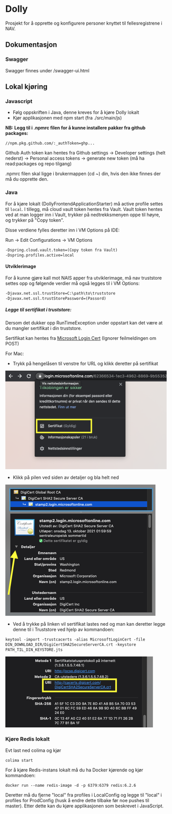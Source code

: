 # Dolly

Prosjekt for å opprette og konfigurere personer knyttet til fellesregistrene i NAV.

## Dokumentasjon

### Swagger

Swagger finnes under /swagger-ui.html

## Lokal kjøring

### Javascript

- Følg oppskriften i Java, denne kreves for å kjøre Dolly lokalt
- Kjør applikasjonen med npm start (fra ./src/main/js)

**NB: Legg til i .npmrc filen for å kunne installere pakker fra github packages:**

```
//npm.pkg.github.com/:_authToken=ghp...
```

Github Auth token kan hentes fra Github settings -> Developer settings (helt nederst) -> Personal access tokens ->
generate new token (må ha read:packages og repo tilgang)

.npmrc filen skal ligge i brukermappen (cd ~) din, hvis den ikke finnes der må du opprette den.

### Java

For å kjøre lokalt (DollyFrontendApplicationStarter) må active profile settes til `local`. I tillegg, må cloud vault
token
hentes fra Vault. Vault token hentes ved at man logger inn i Vault, trykker på nedtrekksmenyen oppe til høyre, og
trykker på "Copy token".

Disse verdiene fylles deretter inn i VM Options på IDE:

Run -> Edit Configurations -> VM Options

```
-Dspring.cloud.vault.token=(Copy token fra Vault)
-Dspring.profiles.active=local
```

#### Utviklerimage

For å kunne gjøre kall mot NAIS apper fra utviklerimage, må nav truststore settes opp og følgende verdier må
også legges til i VM Options:

```
-Djavax.net.ssl.trustStore=C:\path\to\truststore
-Djavax.net.ssl.trustStorePassword=(Passord)
```

##### Legge til sertifikat i truststore:

Dersom det dukker opp RunTimeException under oppstart kan det være at du mangler sertifikat i din truststore.

Sertifikat kan hentes
fra [Microsoft Login Cert](https://login.microsoftonline.com/62366534-1ec3-4962-8869-9b5535279d0b/login) (Ignorer
feilmeldingen om POST)

For Mac:

- Trykk på hengelåsen til venstre for URL og klikk deretter på sertifikat

![Microsoft Sertifikat](docs/assets/microsoft_keychain.png)

- Klikk på pilen ved siden av detaljer og bla helt ned

![Sertifikat Detaljer](docs/assets/cert_details.png)

- Ved å trykke på linken vil sertifikat lastes ned og man kan deretter legge denne til i Truststore ved hjelp av
  kommandoen:

```
keytool -import -trustcacerts -alias MicrosoftLoginCert -file DIN_DOWNLOAD_DIR/DigiCertSHA2SecureServerCA.crt -keystore PATH_TIL_DIN_KEYSTORE.jts
```

![Sertifikat Download](docs/assets/cert_download.png)

### Kjøre Redis lokalt

Evt last ned colima og kjør

```
colima start
```

For å kjøre Redis-instans lokalt må du ha Docker kjørende og kjør kommandoen:

```
docker run --name redis-image -d -p 6379:6379 redis:6.2.6
```

Deretter må du fjerne "local" fra profiles i LocalConfig og legge til "local" i profiles for ProdConfig (husk å endre
dette tilbake
før noe pushes til master). Etter dette kan du kjøre applikasjonen som beskrevet i JavaScript.

